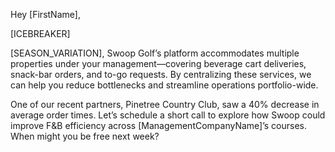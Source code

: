 Hey [FirstName],

[ICEBREAKER]

[SEASON_VARIATION], Swoop Golf’s platform accommodates multiple properties under your management—covering beverage cart deliveries, snack-bar orders, and to-go requests. By centralizing these services, we can help you reduce bottlenecks and streamline operations portfolio-wide.

One of our recent partners, Pinetree Country Club, saw a 40% decrease in average order times. Let’s schedule a short call to explore how Swoop could improve F&B efficiency across [ManagementCompanyName]’s courses. When might you be free next week?